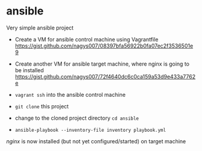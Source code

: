 # ansible

Very simple ansible project

- Create a VM for ansible control machine using Vagrantfile
https://gist.github.com/nagys007/08397bfa56922b0fa07ec2f3536501e9

- Create another VM for ansible target machine, where nginx is going to be installed
https://gist.github.com/nagys007/72f4640dc6c0ca159a53d9e433a7762e

- `vagrant ssh` into the ansible control machine

- `git clone` this project

- change to the cloned project directory `cd ansible`

- `ansible-playbook --inventory-file inventory playbook.yml`

_nginx_ is now installed (but not yet configured/started) on target machine
